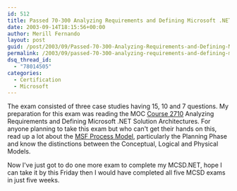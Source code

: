 ```yaml
---
id: 512
title: Passed 70-300 Analyzing Requirements and Defining Microsoft .NET Solution Architectures
date: 2003-09-14T18:15:56+00:00
author: Merill Fernando
layout: post
guid: /post/2003/09/Passed-70-300-Analyzing-Requirements-and-Defining-Microsoft-NET-Solution-Architectures.aspx
permalink: /2003/09/passed-70-300-analyzing-requirements-and-defining-microsoft-net-solution-architectures/
dsq_thread_id:
  - "78014505"
categories:
  - Certification
  - Microsoft
---
```

<body xmlns="http://www.w3.org/1999/xhtml">
    <p>
        The exam consisted of three case studies having 15, 10 and 7 questions. My preparation
        for this exam was reading the MOC <a href="http://www.microsoft.com/traincert/syllabi/2710bfinal.asp">Course
        2710</a> Analyzing Requirements and Defining Microsoft .NET Solution Architectures.
        For anyone planning to take this exam but who can't get their hands on this, read
        up a lot about the <a href="http://www.microsoft.com/technet/treeview/default.asp?url=/technet/itsolutions/tandp/innsol/default.asp">MSF
        Process Model</a>, particularly the Planning Phase and know the distinctions between
        the Conceptual, Logical and Physical Models. 
    </p>
    <p>
        Now I've just got to do one more exam to complete my MCSD.NET, hope I can take it
        by this Friday then I would have completed all five MCSD exams in just five weeks. 
    </p>
</body>